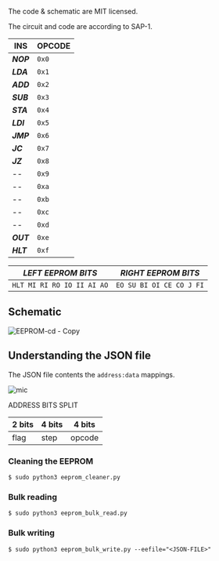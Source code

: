 The code & schematic are MIT licensed.

The circuit and code are according to SAP-1.

| INS       | OPCODE |
|-----------|--------|
| ***NOP*** | `0x0` |
| ***LDA*** | `0x1` |
| ***ADD*** | `0x2` |
| ***SUB*** | `0x3` |
| ***STA*** | `0x4` |
| ***LDI*** | `0x5` |
| ***JMP*** | `0x6` |
| ***JC***  | `0x7` |
| ***JZ***  | `0x8` |
| --        | `0x9` |
| --        | `0xa` |
| --        | `0xb` |
| --        | `0xc` |
| --        | `0xd` |
| ***OUT*** | `0xe` |
| ***HLT*** | `0xf` |

|  ***LEFT EEPROM BITS***  |  ***RIGHT EEPROM BITS*** |
---------------------------|--------------------------|
`HLT MI RI RO IO II AI AO` | `EO SU BI OI CE CO J FI` |

## Schematic

![EEPROM-cd - Copy](https://github.com/YashIndane/rpi-eeprom-programmer/assets/53041219/49979c60-761a-4665-b10e-a54e12fb7a37)

## Understanding the JSON file

The JSON file contents the `address:data` mappings.

![mic](https://github.com/YashIndane/rpi-eeprom-programmer/assets/53041219/b147e6c2-5faa-416f-9d52-aeecd748a9b1)

ADDRESS BITS SPLIT

|   2 bits  |  4 bits   | 4 bits  |
|-----------|-----------|---------|
|   flag    |   step    |  opcode |

### Cleaning the EEPROM

```
$ sudo python3 eeprom_cleaner.py
```

### Bulk reading

```
$ sudo python3 eeprom_bulk_read.py
```

### Bulk writing

```
$ sudo python3 eeprom_bulk_write.py --eefile="<JSON-FILE>"
```
